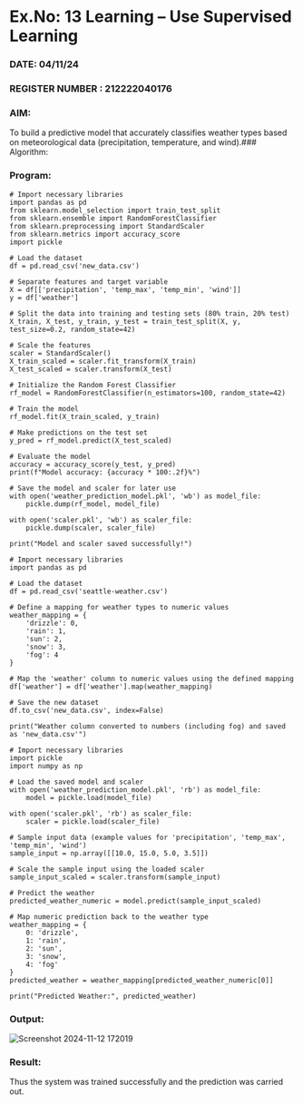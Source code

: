 # Ex.No: 13 Learning – Use Supervised Learning  
### DATE: 04/11/24                                                                         
### REGISTER NUMBER : 212222040176
### AIM: 
To build a predictive model that accurately classifies weather types based on meteorological data (precipitation, temperature, and wind).###  Algorithm:
### Program:
```
# Import necessary libraries
import pandas as pd
from sklearn.model_selection import train_test_split
from sklearn.ensemble import RandomForestClassifier
from sklearn.preprocessing import StandardScaler
from sklearn.metrics import accuracy_score
import pickle

# Load the dataset
df = pd.read_csv('new_data.csv')

# Separate features and target variable
X = df[['precipitation', 'temp_max', 'temp_min', 'wind']]
y = df['weather']

# Split the data into training and testing sets (80% train, 20% test)
X_train, X_test, y_train, y_test = train_test_split(X, y, test_size=0.2, random_state=42)

# Scale the features
scaler = StandardScaler()
X_train_scaled = scaler.fit_transform(X_train)
X_test_scaled = scaler.transform(X_test)

# Initialize the Random Forest Classifier
rf_model = RandomForestClassifier(n_estimators=100, random_state=42)

# Train the model
rf_model.fit(X_train_scaled, y_train)

# Make predictions on the test set
y_pred = rf_model.predict(X_test_scaled)

# Evaluate the model
accuracy = accuracy_score(y_test, y_pred)
print(f"Model accuracy: {accuracy * 100:.2f}%")

# Save the model and scaler for later use
with open('weather_prediction_model.pkl', 'wb') as model_file:
    pickle.dump(rf_model, model_file)

with open('scaler.pkl', 'wb') as scaler_file:
    pickle.dump(scaler, scaler_file)

print("Model and scaler saved successfully!")

# Import necessary libraries
import pandas as pd

# Load the dataset
df = pd.read_csv('seattle-weather.csv')

# Define a mapping for weather types to numeric values
weather_mapping = {
    'drizzle': 0,
    'rain': 1,
    'sun': 2,
    'snow': 3,
    'fog': 4
}

# Map the 'weather' column to numeric values using the defined mapping
df['weather'] = df['weather'].map(weather_mapping)

# Save the new dataset
df.to_csv('new_data.csv', index=False)

print("Weather column converted to numbers (including fog) and saved as 'new_data.csv'")

# Import necessary libraries
import pickle
import numpy as np

# Load the saved model and scaler
with open('weather_prediction_model.pkl', 'rb') as model_file:
    model = pickle.load(model_file)

with open('scaler.pkl', 'rb') as scaler_file:
    scaler = pickle.load(scaler_file)

# Sample input data (example values for 'precipitation', 'temp_max', 'temp_min', 'wind')
sample_input = np.array([[10.0, 15.0, 5.0, 3.5]])

# Scale the sample input using the loaded scaler
sample_input_scaled = scaler.transform(sample_input)

# Predict the weather
predicted_weather_numeric = model.predict(sample_input_scaled)

# Map numeric prediction back to the weather type
weather_mapping = {
    0: 'drizzle',
    1: 'rain',
    2: 'sun',
    3: 'snow',
    4: 'fog'
}
predicted_weather = weather_mapping[predicted_weather_numeric[0]]

print("Predicted Weather:", predicted_weather)
```
### Output:
![Screenshot 2024-11-12 172019](https://github.com/user-attachments/assets/32f4c00a-05ff-40eb-bebb-ac38a8dbf1f3)


### Result:
Thus the system was trained successfully and the prediction was carried out.
